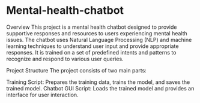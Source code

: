 # Mental-health-chatbot

Overview
This project is a mental health chatbot designed to provide supportive responses and resources to users experiencing mental health issues. The chatbot uses Natural Language Processing (NLP) and machine learning techniques to understand user input and provide appropriate responses. It is trained on a set of predefined intents and patterns to recognize and respond to various user queries.

Project Structure
The project consists of two main parts:

Training Script: Prepares the training data, trains the model, and saves the trained model.
Chatbot GUI Script: Loads the trained model and provides an interface for user interaction.
